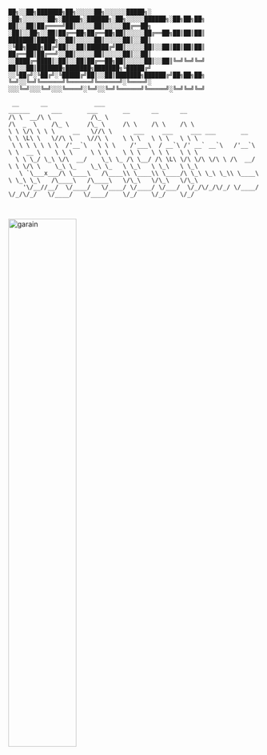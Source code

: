 ```

██╗░░██╗███████╗██╗░░░░░██╗░░░░░░█████╗░  ░██╗░░░░░░░██╗░█████╗░██████╗░██╗░░░░░██████╗░██╗██╗██╗
██║░░██║██╔════╝██║░░░░░██║░░░░░██╔══██╗  ░██║░░██╗░░██║██╔══██╗██╔══██╗██║░░░░░██╔══██╗██║██║██║
███████║█████╗░░██║░░░░░██║░░░░░██║░░██║  ░╚██╗████╗██╔╝██║░░██║██████╔╝██║░░░░░██║░░██║██║██║██║
██╔══██║██╔══╝░░██║░░░░░██║░░░░░██║░░██║  ░░████╔═████║░██║░░██║██╔══██╗██║░░░░░██║░░██║╚═╝╚═╝╚═╝
██║░░██║███████╗███████╗███████╗╚█████╔╝  ░░╚██╔╝░╚██╔╝░╚█████╔╝██║░░██║███████╗██████╔╝██╗██╗██╗
╚═╝░░╚═╝╚══════╝╚══════╝╚══════╝░╚════╝░  ░░░╚═╝░░░╚═╝░░░╚════╝░╚═╝░░╚═╝╚══════╝╚═════╝░╚═╝╚═╝╚═╝

 __      __             ___                                                       ______      ___       ___       __      __      __     
/\ \  __/\ \           /\_ \                                                     /\  _  \    /\_ \     /\_ \     /\ \    /\ \    /\ \    
\ \ \/\ \ \ \     __   \//\ \      ___     ___     ___ ___       __              \ \ \L\ \   \//\ \    \//\ \    \ \ \   \ \ \   \ \ \   
 \ \ \ \ \ \ \  /'__`\   \ \ \    /'___\  / __`\ /' __` __`\   /'__`\             \ \  __ \    \ \ \     \ \ \    \ \ \   \ \ \   \ \ \  
  \ \ \_/ \_\ \/\  __/    \_\ \_ /\ \__/ /\ \L\ \/\ \/\ \/\ \ /\  __/              \ \ \/\ \    \_\ \_    \_\ \_   \ \_\   \ \_\   \ \_\ 
   \ `\___x___/\ \____\   /\____\\ \____\\ \____/\ \_\ \_\ \_\\ \____\              \ \_\ \_\   /\____\   /\____\   \/\_\   \/\_\   \/\_\
    '\/__//__/  \/____/   \/____/ \/____/ \/___/  \/_/\/_/\/_/ \/____/               \/_/\/_/   \/____/   \/____/    \/_/    \/_/    \/_/
                                                                                                                                         
                                                                                                                                         
```
<img align="center" width="52%"  src="https://github-readme-stats.vercel.app/api?username=garain&show_icons=true&hide_border=true" alt="garain" />
<!--
**garain/garain** is a ✨ _special_ ✨ repository because its `README.md` (this file) appears on your GitHub profile.

Here are some ideas to get you started:

- 🔭 I’m currently working on ...
- 🌱 I’m currently learning ...
- 👯 I’m looking to collaborate on ...
- 🤔 I’m looking for help with ...
- 💬 Ask me about ...
- 📫 How to reach me: ...
- 😄 Pronouns: ...
- ⚡ Fun fact: ...
-->
